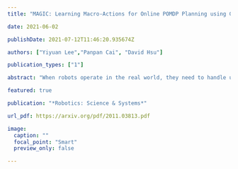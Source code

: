 ```yaml
---
title: "MAGIC: Learning Macro-Actions for Online POMDP Planning using Generator-Critic"

date: 2021-06-02

publishDate: 2021-07-12T11:46:20.935674Z

authors: ["Yiyuan Lee","Panpan Cai", "David Hsu"]

publication_types: ["1"]

abstract: "When robots operate in the real world, they need to handle uncertainties in sensing, acting, and the environment dynamics. Many tasks also require reasoning about long-term consequences of robot decisions. The partially observable Markov decision process (POMDP) offers a principled approach for planning under uncertainty. However, its computational complexity grows exponentially with the planning horizon. We propose to use temporally-extended macro-actions to cut down the effective planning horizon and thus the exponential factor of the complexity. We propose Macro-Action Generator-Critic (MAGIC), an algorithm that learns a macro-action generator using feedback from a planner, and in turn uses the learned macro-actions to condition long-horizon planning. Importantly, the generator is learned to directly maximize the down-stream planning performance. We evaluate MAGIC on several long-term planning tasks, showing that it significantly outperforms planning using primitive actions and hand-crafted macro-actions in both simulation and on a real robot."

featured: true 

publication: "*Robotics: Science & Systems*"

url_pdf: https://arxiv.org/pdf/2011.03813.pdf 

image:                                                                           
  caption: ""                                                  
  focal_point: "Smart"                                                               
  preview_only: false 

---
```



